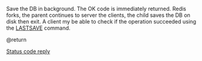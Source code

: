 

Save the DB in background. The OK code is immediately returned.
Redis forks, the parent continues to server the clients, the child
saves the DB on disk then exit. A client my be able to check if the
operation succeeded using the [LASTSAVE][1] command.

@return

[Status code reply][2]



[1]: /p/redis/wiki/LastsaveCommand
[2]: /p/redis/wiki/ReplyTypes
